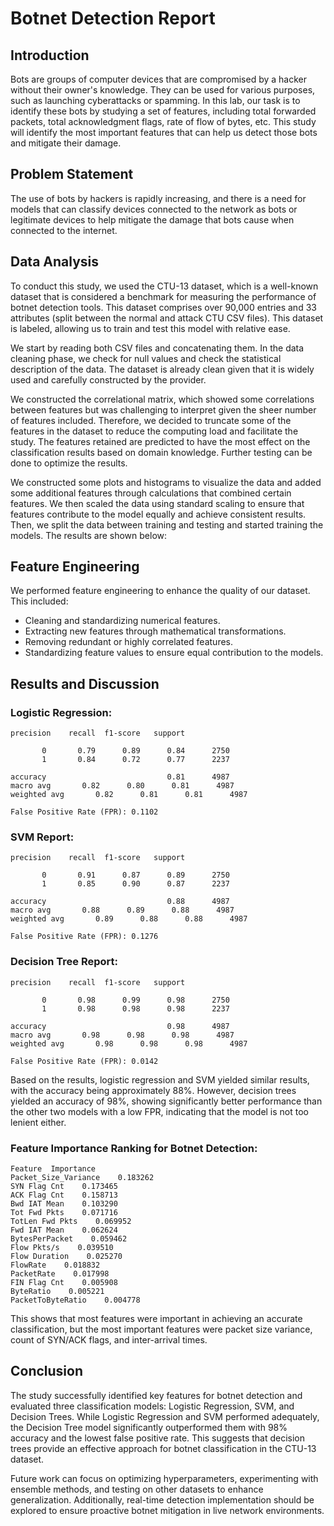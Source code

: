 # Botnet Detection Report

## Introduction
Bots are groups of computer devices that are compromised by a hacker without their owner's knowledge. They can be used for various purposes, such as launching cyberattacks or spamming. 
In this lab, our task is to identify these bots by studying a set of features, including total forwarded packets, total acknowledgment flags, rate of flow of bytes, etc.
This study will identify the most important features that can help us detect those bots and mitigate their damage.

## Problem Statement
The use of bots by hackers is rapidly increasing, and there is a need for models that can classify devices connected to the network as bots or legitimate devices to help mitigate the 
damage that bots cause when connected to the internet.

## Data Analysis
To conduct this study, we used the CTU-13 dataset, which is a well-known dataset that is considered a benchmark for measuring the performance of botnet detection tools. This dataset comprises over 90,000 entries and 33 attributes (split between the normal and attack CTU CSV files). This dataset is labeled, allowing us to train and test this model with relative ease.

We start by reading both CSV files and concatenating them. In the data cleaning phase, we check for null values and check the statistical description of the data. The dataset is already clean given that it is widely used and carefully constructed by the provider. 

We constructed the correlational matrix, which showed some correlations between features but was challenging to interpret given the sheer number of features included. Therefore, we decided to truncate some of the features in the dataset to reduce the computing load and facilitate the study. The features retained are predicted to have the most effect on the classification results based on domain knowledge. Further testing can be done to optimize the results.

We constructed some plots and histograms to visualize the data and added some additional features through calculations that combined certain features. We then scaled the data using standard scaling to ensure that features contribute to the model equally and achieve consistent results. Then, we split the data between training and testing and started training the models. The results are shown below:

## Feature Engineering
We performed feature engineering to enhance the quality of our dataset. This included:
- Cleaning and standardizing numerical features.
- Extracting new features through mathematical transformations.
- Removing redundant or highly correlated features.
- Standardizing feature values to ensure equal contribution to the models.

## Results and Discussion
### Logistic Regression: 
```
precision    recall  f1-score   support

       0       0.79      0.89      0.84      2750
       1       0.84      0.72      0.77      2237

accuracy                           0.81      4987
macro avg       0.82      0.80      0.81      4987
weighted avg       0.82      0.81      0.81      4987

False Positive Rate (FPR): 0.1102  
```

### SVM Report:
```
precision    recall  f1-score   support

       0       0.91      0.87      0.89      2750
       1       0.85      0.90      0.87      2237

accuracy                           0.88      4987
macro avg       0.88      0.89      0.88      4987
weighted avg       0.89      0.88      0.88      4987

False Positive Rate (FPR): 0.1276
```

### Decision Tree Report:
```
precision    recall  f1-score   support

       0       0.98      0.99      0.98      2750
       1       0.98      0.98      0.98      2237

accuracy                           0.98      4987
macro avg       0.98      0.98      0.98      4987
weighted avg       0.98      0.98      0.98      4987

False Positive Rate (FPR): 0.0142
```

Based on the results, logistic regression and SVM yielded similar results, with the accuracy being approximately 88%. However, decision trees yielded an accuracy of 98%, showing significantly better performance than the other two models with a low FPR, indicating that the model is not too lenient either. 

### Feature Importance Ranking for Botnet Detection:
```
Feature  Importance
Packet_Size_Variance    0.183262
SYN Flag Cnt    0.173465
ACK Flag Cnt    0.158713
Bwd IAT Mean    0.103290
Tot Fwd Pkts    0.071716
TotLen Fwd Pkts    0.069952
Fwd IAT Mean    0.062624
BytesPerPacket    0.059462
Flow Pkts/s    0.039510
Flow Duration    0.025270
FlowRate    0.018832
PacketRate    0.017998
FIN Flag Cnt    0.005908
ByteRatio    0.005221
PacketToByteRatio    0.004778
```
This shows that most features were important in achieving an accurate classification, but the most important features were packet size variance, count of SYN/ACK flags, and inter-arrival times.

## Conclusion
The study successfully identified key features for botnet detection and evaluated three classification models: Logistic Regression, SVM, and Decision Trees. While Logistic Regression and SVM performed adequately, the Decision Tree model significantly outperformed them with 98% accuracy and the lowest false positive rate. This suggests that decision trees provide an effective approach for botnet classification in the CTU-13 dataset.

Future work can focus on optimizing hyperparameters, experimenting with ensemble methods, and testing on other datasets to enhance generalization. Additionally, real-time detection implementation should be explored to ensure proactive botnet mitigation in live network environments.
